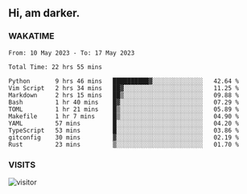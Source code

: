 ## Hi, am darker.

### WAKATIME

<!--START_SECTION:waka-->

```text
From: 10 May 2023 - To: 17 May 2023

Total Time: 22 hrs 55 mins

Python       9 hrs 46 mins   ██████████▓░░░░░░░░░░░░░░   42.64 %
Vim Script   2 hrs 34 mins   ██▓░░░░░░░░░░░░░░░░░░░░░░   11.25 %
Markdown     2 hrs 15 mins   ██▒░░░░░░░░░░░░░░░░░░░░░░   09.88 %
Bash         1 hr 40 mins    █▓░░░░░░░░░░░░░░░░░░░░░░░   07.29 %
TOML         1 hr 21 mins    █▒░░░░░░░░░░░░░░░░░░░░░░░   05.89 %
Makefile     1 hr 7 mins     █▒░░░░░░░░░░░░░░░░░░░░░░░   04.90 %
YAML         57 mins         █░░░░░░░░░░░░░░░░░░░░░░░░   04.20 %
TypeScript   53 mins         █░░░░░░░░░░░░░░░░░░░░░░░░   03.86 %
gitconfig    30 mins         ▓░░░░░░░░░░░░░░░░░░░░░░░░   02.19 %
Rust         23 mins         ▒░░░░░░░░░░░░░░░░░░░░░░░░   01.70 %
```

<!--END_SECTION:waka-->

### VISITS
<!-- i should probably build this when i will have some time -->
![visitor](https://profile-counter.glitch.me/sanix-darker/count.svg)

